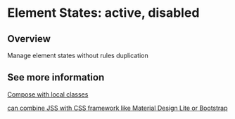 # Element States: active, disabled

## Overview

  Manage element states without rules duplication

## See more information

[Compose with local classes](http://cssinjs.org/jss-compose#compose-with-local-classes)

[can combine JSS with CSS framework like Material Design Lite or Bootstrap](http://cssinjs.org/jss-compose#compose-with-global-classes)



